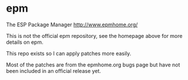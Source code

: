 epm
===

The ESP Package Manager
http://www.epmhome.org/

This is not the official epm repository, see the homepage above for more details on epm.

This repo exists so I can apply patches more easily.

Most of the patches are from the epmhome.org bugs page but have not been included in an official release yet.